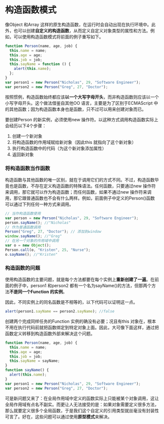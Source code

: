 # 构造函数模式

像Object 和Array 这样的原生构造函数，在运行时会自动出现在执行环境中。此外，也可以创建**自定义的构造函数**，从而定义自定义对象类型的属性和方法。例如，可以使用构造函数模式将前面的例子重写如下。

```javascript
function Person(name, age, job) {
  this.name = name;
  this.age = age;
  this.job = job;
  this.sayName = function () {
    alert(this.name);
  };
}
var person1 = new Person("Nicholas", 29, "Software Engineer");
var person2 = new Person("Greg", 27, "Doctor");
```

按照惯例，构造函数始终都应该**以一个大写字母开头**，而非构造函数则应该以一个小写字母开头。这个做法借鉴自其他OO 语言，主要是为了区别于ECMAScript 中的其他函数；因为构造函数本身也是函数，只不过可以用来创建对象而已。

要创建Person 的新实例，必须使用new 操作符。以这种方式调用构造函数实际上会经历以下4个步骤：

1. 创建一个新对象
2. 将构造函数的作用域赋给新对象（因此this 就指向了这个新对象）
3. 执行构造函数中的代码（为这个新对象添加属性）
4. 返回新对象

### 将构造函数当作函数

构造函数与其他函数的唯一区别，就在于调用它们的方式不同。不过，构造函数毕竟也是函数，不存在定义构造函数的特殊语法。任何函数，只要通过new 操作符来调用，那它就可以作为构造函数；而任何函数，如果不通过new 操作符来调用，那它跟普通函数也不会有什么两样。例如，前面例子中定义的Person()函数可以通过下列任何一种方式来调用。

```javascript
// 当作构造函数使用
var person = new Person("Nicholas", 29, "Software Engineer");
person.sayName(); //"Nicholas"
// 作为普通函数调用
Person("Greg", 27, "Doctor"); // 添加到window
window.sayName(); //"Greg"
// 在另一个对象的作用域中调用
var o = new Object();
Person.call(o, "Kristen", 25, "Nurse");
o.sayName(); //"Kristen"
```

### 构造函数的问题

使用构造函数的主要问题，就是每个方法都要在每个实例上**重新创建了一遍**。在前面的例子中，person1 和person2 都有一个名为sayName()的方法，但那两个方法**不是同一个Function 的实例**。

因此，不同实例上的同名函数是不相等的，以下代码可以证明这一点。

```javascript
alert(person1.sayName == person2.sayName); //false
```

创建两个完成同样任务的Function 实例的确没有必要；况且有this 对象在，根本不用在执行代码前就把函数绑定到特定对象上面。因此，大可像下面这样，通过把函数定义转移到构造函数外部来解决这个问题。

```javascript
function Person(name, age, job) {
  this.name = name;
  this.age = age;
  this.job = job;
  this.sayName = sayName;
}
function sayName() {
  alert(this.name);
}
var person1 = new Person("Nicholas", 29, "Software Engineer");
var person2 = new Person("Greg", 27, "Doctor");
```

可是新问题又来了：在全局作用域中定义的函数实际上只能被某个对象调用，这让全局作用域有点名不副实。而更让人无法接受的是：如果对象需要定义很多方法，那么就要定义很多个全局函数，于是我们这个自定义的引用类型就丝毫没有封装性可言了。好在，这些问题可以通过使用**原型模式**来解决。
